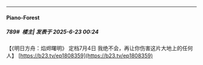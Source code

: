 ﻿
*****

####  Piano-Forest  
##### 789#         楼主| 发表于 2025-6-23 00:24

【《明日方舟：焰烬曙明》 定档7月4日 我绝不会，再让你伤害这片大地上的任何人】
[https://b23.tv/ep1808359](https://b23.tv/ep1808359)

